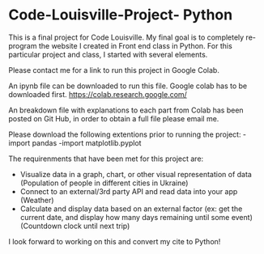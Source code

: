# Code-Louisville-Project- Python

This is a final project for Code Louisville. My final goal is to completely re-program the website I created in Front end class in Python. For this particular project and class, I started with several elements. 

Please contact me for a link to run this project in Google Colab. 

An ipynb file can be downloaded to run this file. Google colab has to be downloaded first. https://colab.research.google.com/

An breakdown file with explanations to each part from Colab has been posted on Git Hub, in order to obtain a full file please email me. 

Please download the following extentions prior to running the project:
-import pandas 
-import matplotlib.pyplot


The requirenments that have been met for this project are:
- Visualize data in a graph, chart, or other visual representation of data (Population of people in different cities in Ukraine)
- Connect to an external/3rd party API and read data into your app (Weather)
- Calculate and display data based on an external factor (ex: get the current date, and display how many days remaining until some event) (Countdown clock until next trip)

I look forward to working on this and convert my cite to Python! 











